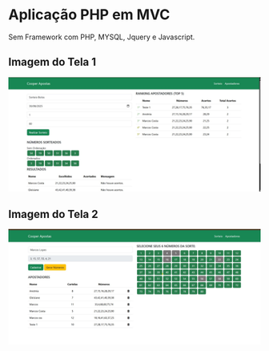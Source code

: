 # Aplicação PHP em MVC

Sem Framework com PHP, MYSQL, Jquery e Javascript.

## Imagem do Tela 1
![Painel da Aplicação - TELA 1](https://github.com/marcosggoncalves/sistema-sorteio-cartela/blob/master/Pagina%201.jpg)

## Imagem do Tela 2
![Painel da Aplicação - TELA 2](https://github.com/marcosggoncalves/sistema-sorteio-cartela/blob/master/Pagina%202.jpg)
